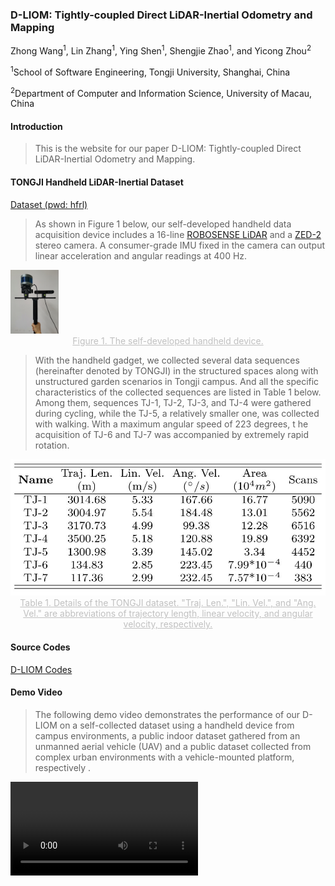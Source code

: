 ### D-LIOM: Tightly-coupled Direct LiDAR-Inertial Odometry and Mapping

Zhong Wang<sup>1</sup>, Lin Zhang<sup>1</sup>, Ying Shen<sup>1</sup>, Shengjie Zhao<sup>1</sup>, and Yicong Zhou<sup>2</sup>

<sup>1</sup>School of Software Engineering, Tongji University, Shanghai, China

<sup>2</sup>Department of Computer and Information Science, University of Macau, China

#### Introduction

>  This is the website for our paper D-LIOM: Tightly-coupled Direct LiDAR-Inertial Odometry and Mapping.

#### TONGJI Handheld LiDAR-Inertial Dataset

[Dataset (pwd: hfrl)](https://pan.baidu.com/s/12Y6CErygofwPf9f8FrNLqA)

> As shown in Figure 1 below, our self-developed handheld data acquisition device includes a 16-line [ROBOSENSE LiDAR](https://www.robosense.cn/en/rslidar/RS-LiDAR-16) and a [ZED-2](https://www.stereolabs.com/zed-2) stereo camera. A consumer-grade IMU fixed in the camera can output linear acceleration and angular readings at 400 Hz. 
>

<img src="handheld.jpg" style="zoom: 10%;" />

<center style="color:#C0C0C0;text-decoration:underline">Figure 1. The self-developed handheld device.</center>

> With the handheld gadget, we collected several data sequences (hereinafter denoted by TONGJI) in the structured spaces along with unstructured garden scenarios in Tongji campus. And all the specific characteristics of the collected sequences are listed in Table 1 below. Among them, sequences TJ-1, TJ-2, TJ-3, and TJ-4 were gathered during cycling, while the TJ-5, a relatively smaller one, was collected with walking. With a maximum angular speed of 223 degrees, t he acquisition of TJ-6 and TJ-7 was accompanied by extremely rapid rotation.

<img src="dataset.jpg" style="zoom: 70%;" />

<center style="color:#C0C0C0;text-decoration:underline">Table 1. Details of the TONGJI dataset. "Traj. Len.", "Lin. Vel.", and "Ang. Vel." are abbreviations of trajectory length, linear velocity, and angular velocity, respectively.</center>

#### Source Codes

[D-LIOM Codes](https://github.com/peterWon/dlio)

#### Demo Video

> The following demo video demonstrates the performance of our D-LIOM on a self-collected dataset using a handheld device from campus environments, a public indoor dataset gathered from an unmanned aerial vehicle (UAV) and a public dataset collected from complex urban environments with a vehicle-mounted platform, respectively .

<video id="v1" controls="" src="dliom-compress.mp4" preload="true">


